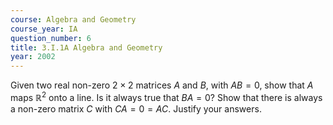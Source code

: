 ```yaml
---
course: Algebra and Geometry
course_year: IA
question_number: 6
title: 3.I.1A Algebra and Geometry
year: 2002
---
```



Given two real non-zero $2 \times 2$ matrices $A$ and $B$, with $A B=0$, show that $A$ maps $\mathbb{R}^{2}$ onto a line. Is it always true that $B A=0 ?$ Show that there is always a non-zero matrix $C$ with $C A=0=A C$. Justify your answers.